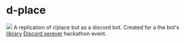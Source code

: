 # d-place
![](https://cdn.discordapp.com/avatars/1003614399933710336/73ac4604679fd2a1c8c5a5169355ec17.png)
A replication of r/place but as a discord bot. Created for a the bot's [library](https://github.com/NAFTeam/NAFF) [Discord serever](https://discord.gg/naff) hackathon event.
